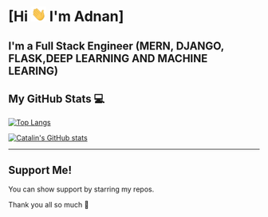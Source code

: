 # [Hi <img src="https://raw.githubusercontent.com/ABSphreak/ABSphreak/master/gifs/Hi.gif" width="30px"> I'm Adnan]

## I'm a Full Stack Engineer (MERN, DJANGO, FLASK,DEEP LEARNING AND MACHINE LEARING)




## My GitHub Stats 💻

[![Top Langs](https://github-readme-stats.vercel.app/api/top-langs/?username=adnankarim&hide=java,html,css&theme=dracula)](https://github.com/anuraghazra/github-readme-stats)

[![Catalin's GitHub stats](https://github-readme-stats.vercel.app/api?username=adnankarim&theme=dracula)](https://github.com/anuraghazra/github-readme-stats)


[twitter]: https://www.linkedin.com/in/adnan-karim-dl/
[devto]: https://dev.to/adnankarim


---


## Support Me!
You can show support by starring my repos.


Thank you all so much 🙏
